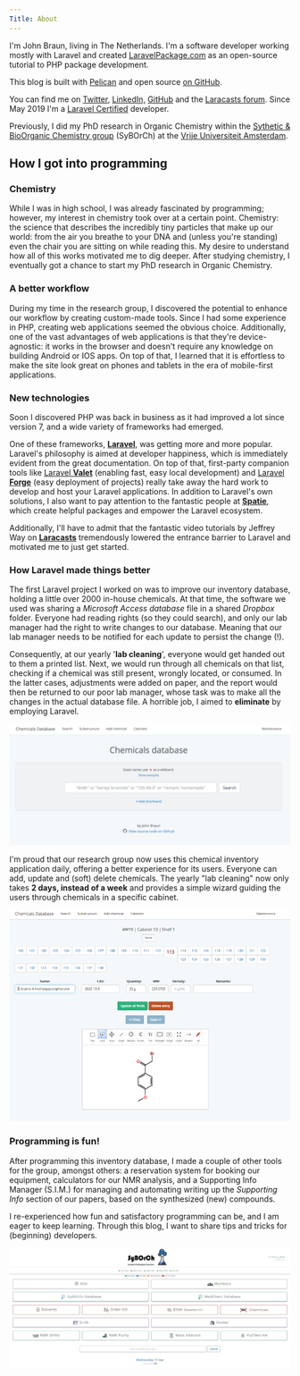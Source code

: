 ```yaml
---
Title: About
---
```


I'm John Braun, living in The Netherlands. I'm a software developer working mostly with Laravel and created [LaravelPackage.com](https://laravelpackage.com) as an open-source tutorial to PHP package development.

This blog is built with [Pelican](https://getpelican.com/) and open source [on GitHub](https://github.com/Jhnbrn90/johnbraun.blog).

You can find me on [Twitter](https://twitter.com/@jhnbrn90), [LinkedIn,](https://nl.linkedin.com/in/jbraunnl) [GitHub](https://github.com/jhnbrn90) and the [Laracasts forum](https://laracasts.com/@JohnBraun). Since May 2019 I'm a [Laravel Certified](https://exam.laravelcert.com/is/john-braun/certified-since/2019-05-31?) developer.

Previously, I did my PhD research in Organic Chemistry within the [Sythetic & BioOrganic Chemistry group](http://syborch.com) (SyBOrCh) at the [Vrije Universiteit Amsterdam](http://www.vu.nl).

## How I got into programming

### Chemistry

While I was in high school, I was already fascinated by programming; however, my interest in chemistry took over at a certain point. Chemistry: the science that describes the incredibly tiny particles that make up our world: from the air you breathe to your DNA and (unless you're standing) even the chair you are sitting on while reading this. My desire to understand how all of this works motivated me to dig deeper. After studying chemistry, I eventually got a chance to start my PhD research in Organic Chemistry.

### A better workflow

During my time in the research group, I discovered the potential to enhance our workflow by creating custom-made tools. Since I had some experience in PHP, creating web applications seemed the obvious choice. Additionally, one of the vast advantages of web applications is that they're device-agnostic: it works in the browser and doesn't require any knowledge on building Android or IOS apps. On top of that, I learned that it is effortless to make the site look great on phones and tablets in the era of mobile-first applications.

### New technologies

Soon I discovered PHP was back in business as it had improved a lot since version 7, and a wide variety of frameworks had emerged.

One of these frameworks, [**Laravel**](https://www.laravel.com), was getting more and more popular. Laravel's philosophy is aimed at developer happiness, which is immediately evident from the great documentation. On top of that, first-party companion tools like [Laravel **Valet**](https://laravel.com/docs/5.8/valet) (enabling fast, easy local development) and [Laravel **Forge**](https://forge.laravel.com) (easy deployment of projects) really take away the hard work to develop and host your Laravel applications. In addition to Laravel's own solutions, I also want to pay attention to the fantastic people at [**Spatie**](https://spatie.be), which create helpful packages and empower the Laravel ecosystem.

Additionally, I'll have to admit that the fantastic video tutorials by Jeffrey Way on [**Laracasts**](https://www.laracasts.com) tremendously lowered the entrance barrier to Laravel and motivated me to just get started.

### How Laravel made things better

The first Laravel project I worked on was to improve our inventory database, holding a little over 2000 in-house chemicals. At that time, the software we used was sharing a *Microsoft Access database* file in a shared *Dropbox* folder. Everyone had reading rights (so they could search), and only our lab manager had the right to write changes to our database. Meaning that our lab manager needs to be notified for each update to persist the change (!).

Consequently, at our yearly '**lab cleaning**', everyone would get handed out to them a printed list. Next, we would run through all chemicals on that list, checking if a chemical was still present, wrongly located, or consumed. In the latter cases, adjustments were added on paper, and the report would then be returned to our poor lab manager, whose task was to make all the changes in the actual database file. A horrible job, I aimed to **eliminate** by employing Laravel.

![Chemical Inventory Database](/images/pages/about/inventory.png)

I'm proud that our research group now uses this chemical inventory application daily, offering a better experience for its users. Everyone can add, update and (soft) delete chemicals. The yearly "lab cleaning" now only takes **2 days, instead of a week** and provides a simple wizard guiding the users through chemicals in a specific cabinet.

![Labcleaning Wizard](/images/pages/about/cleaning-wizard.png)

### Programming is fun!

After programming this inventory database, I made a couple of other tools for the group, amongst others: a reservation system for booking our equipment, calculators for our NMR analysis, and a Supporting Info Manager (S.I.M.) for managing and automating writing up the *Supporting Info* section of our papers, based on the synthesized (new) compounds.

I re-experienced how fun and satisfactory programming can be, and I am eager to keep learning. Through this blog, I want to share tips and tricks for (beginning) developers.

![Internal homepage of our research group, featuring the software tools](/images/pages/about/syborch.jpeg)
